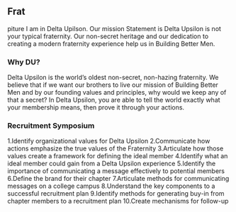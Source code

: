 ## Frat
piture
I am in Delta Upilson.
Our mission Statement is Delta Upsilon is not your typical fraternity. Our non-secret heritage and our dedication to creating a modern fraternity experience help us in Building Better Men. 
### Why DU?
Delta Upsilon is the world’s oldest non-secret, non-hazing fraternity. We believe that if we want our brothers to live our mission of Building Better Men and by our founding values and principles, why would we keep any of that a secret? In Delta Upsilon, you are able to tell the world exactly what your membership means, then prove it through your actions.
### Recruitment Symposium
1.Identify organizational values for Delta Upsilon
2.Communicate how actions emphasize the true values of the Fraternity
3.Articulate how those values create a framework for defining the ideal member
4.Identify what an ideal member could gain from a Delta Upsilon experience
5.Identify the importance of communicating a message effectively to potential members
6.Define the brand for their chapter
7.Articulate methods for communicating messages on a college campus
8.Understand the key components to a successful recruitment plan
9.Identify methods for generating buy-in from chapter members to a recruitment plan
10.Create mechanisms for follow-up
